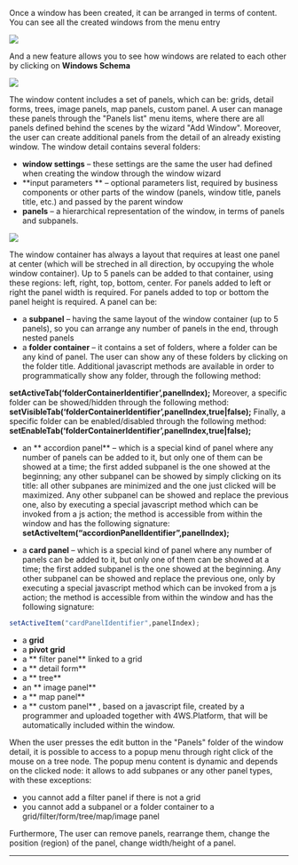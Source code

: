 Once a window has been created, it can be arranged in terms of content.
You can see all the created windows from the menu entry

![](http://4wsplatform.org/wp-content/uploads/2015/12/windowList-1024x490.jpg)

And a new feature allows you to see how windows are related to each other by clicking on  **Windows Schema** 

![](http://4wsplatform.org/wp-content/uploads/2015/12/windowSchema-1024x515.jpg)

The window content includes a set of panels, which can be: grids, detail forms, trees, image panels, map panels, custom panel.
A user can manage these panels through the "Panels list" menu items, where there are all panels defined behind the scenes by the wizard "Add Window".
Moreover, the user can create additional panels from the detail of an already existing window.
The window detail contains several folders:

*  **window settings**  &#8211; these settings are the same the user had defined when creating the window through the window wizard
*  **input parameters ** &#8211; optional parameters list, required by business components or other parts of the window (panels, window title, panels title, etc.) and passed by the parent window
*  **panels**  &#8211; a hierarchical representation of the window, in terms of panels and subpanels.


![](http://4wsplatform.org/wp-content/uploads/2015/12/windowDetail-1024x486.jpg)

The window container has always a layout that requires at least one panel at center (which will be streched in all direction, by occupying the whole window container).
Up to 5 panels can be added to that container, using these regions: left, right, top, bottom, center. For panels added to left or right the panel width is required. For panels added to top or bottom the panel height is required.
A panel can be:

* a  **subpanel**  &#8211; having the same layout of the window container (up to 5 panels), so you can arrange any number of panels in the end, through nested panels
* a  **folder container**  &#8211; it contains a set of folders, where a folder can be any kind of panel. The user can show any of these folders by clicking on the folder title. Additional javascript methods are available in order to programmatically show any folder, through the following method:

 **setActiveTab(&#8216;folderContainerIdentifier&#8217;,panelIndex);** 
Moreover, a specific folder can be showed/hidden through the following method:
 **setVisibleTab(&#8216;folderContainerIdentifier&#8217;,panelIndex,true|false);** 
Finally, a specific folder can be enabled/disabled through the following method:
 **setEnableTab(&#8216;folderContainerIdentifier&#8217;,panelIndex,true|false);** 

* an ** accordion panel**  &#8211; which is a special kind of panel where any number of panels can be added to it, but only one of them can be showed at a time; the first added subpanel is the one showed at the beginning; any other subpanel can be showed by simply clicking on its title: all other subpanes are minimized and the one just clicked will be maximized. Any other subpanel can be showed and replace the previous one, also by executing a special javascript method which can be invoked from a js action; the method is accessible from within the window and has the following signature: **setActiveItem(&#8220;accordionPanelIdentifier&#8221;,panelIndex);** 


* a  **card panel**  &#8211; which is a special kind of panel where any number of panels can be added to it, but only one of them can be showed at a time; the first added subpanel is the one showed at the beginning. Any other subpanel can be showed and replace the previous one, only by executing a special javascript method which can be invoked from a js action; the method is accessible from within the window and has the following signature:


```js
setActiveItem("cardPanelIdentifier",panelIndex);
```


* a  **grid** 
* a  **pivot grid** 
* a ** filter panel**  linked to a grid
* a ** detail form** 
* a ** tree** 
* an ** image panel** 
* a ** map panel** 
* a ** custom panel** , based on a javascript file, created by a programmer and uploaded together with 4WS.Platform, that will be automatically included within the window.

When the user presses the edit button in the "Panels" folder of the window detail, it is possible to access to a popup menu through right click of the mouse on a tree node. The popup menu content is dynamic and depends on the clicked node: it allows to add subpanes or any other panel types, with these exceptions:

* you cannot add a filter panel if there is not a grid
* you cannot add a subpanel or a folder container to a grid/filter/form/tree/map/image panel

Furthermore, The user can remove panels, rearrange them, change the position (region) of the panel, change width/height of a panel.

                

---


